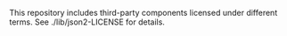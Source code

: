 This repository includes third-party components licensed under different terms.
See ./lib/json2-LICENSE for details.